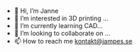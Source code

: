 - 👋 Hi, I’m Janne
- 👀 I’m interested in 3D printing ...
- 🌱 I’m currently learning CAD...
- 💞️ I’m looking to collaborate on ...
- 📫 How to reach me kontakt@jampes.se

<!---
janpett/janpett is a ✨ special ✨ repository because its `README.md` (this file) appears on your GitHub profile.
You can click the Preview link to take a look at your changes.
--->
